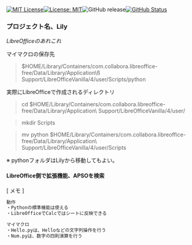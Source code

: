 [![MIT License](http://img.shields.io/badge/license-MIT-blue.svg?style=flat)](LICENSE)[![License: MIT](https://img.shields.io/badge/License-MIT-yellow.svg)](https://opensource.org/licenses/MIT)![GitHub release](https://img.shields.io/github/release/takkii/Lily.svg?style=flat)[![GitHub Status](https://img.shields.io/github/last-commit/takkii/Lily.svg?style=flat)](GitHub)


### プロジェクト名、Lily

_LibreOfficeのあれこれ_

マイマクロの保存先
> $HOME/Library/Containers/com.collabora.libreoffice-free/Data/Library/Application\ß Support/LibreOfficeVanilla/4/user/Scripts/python

実際にLibreOfficeで作成されるディレクトリ
>cd $HOME/Library/Containers/com.collabora.libreoffice-free/Data/Library/Application\ Support/LibreOfficeVanilla/4/user/

>mkdir Scripts

>mv python $HOME/Library/Containers/com.collabora.libreoffice-free/Data/Library/Application\ Support/LibreOfficeVanilla/4/user/Scripts

※ pythonフォルダはLilyから移動してもよい。

#### LibreOffice側で拡張機能、APSOを検索

[ メモ ]

```markdown
動作
・Pythonの標準機能は使える
・LibreOfficeでCalcではシートに反映できる

マイマクロ
・Hello.pyは、Helloなどの文字列操作を行う
・Num.pyは、数字の四則演算を行う
```
